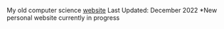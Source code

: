 My old computer science [website](https://lauren2chow.github.io/)
Last Updated: December 2022
*New personal website currently in progress

